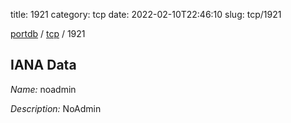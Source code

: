title: 1921
category: tcp
date: 2022-02-10T22:46:10
slug: tcp/1921

[portdb](/) / [tcp](/category/tcp.html) / 1921


## IANA Data

_Name:_ noadmin

_Description:_ NoAdmin

